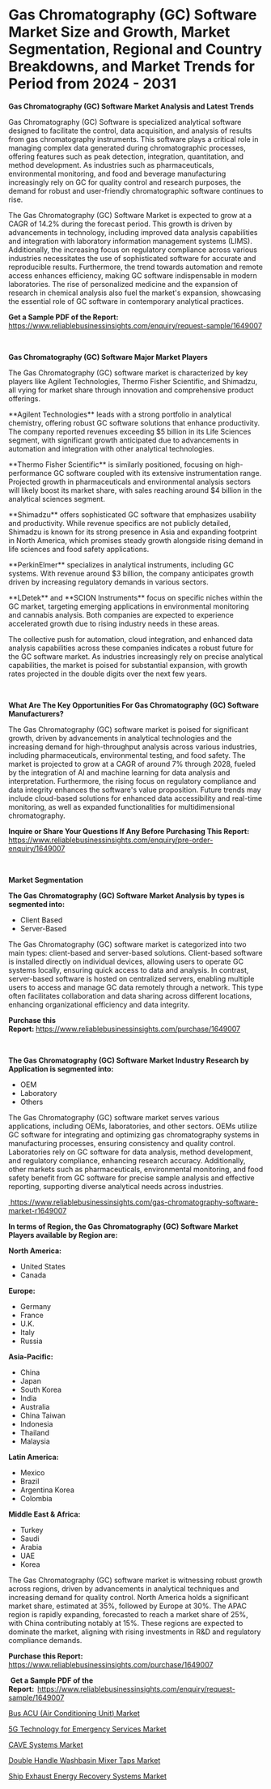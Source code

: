 <p><h1>Gas Chromatography (GC) Software Market Size and Growth, Market Segmentation, Regional and Country Breakdowns, and Market Trends for Period from 2024 -  2031</h1></p><p><strong>Gas Chromatography (GC) Software Market Analysis and Latest Trends</strong></p>
<p><p>Gas Chromatography (GC) Software is specialized analytical software designed to facilitate the control, data acquisition, and analysis of results from gas chromatography instruments. This software plays a critical role in managing complex data generated during chromatographic processes, offering features such as peak detection, integration, quantitation, and method development. As industries such as pharmaceuticals, environmental monitoring, and food and beverage manufacturing increasingly rely on GC for quality control and research purposes, the demand for robust and user-friendly chromatographic software continues to rise.</p><p>The Gas Chromatography (GC) Software Market is expected to grow at a CAGR of 14.2% during the forecast period. This growth is driven by advancements in technology, including improved data analysis capabilities and integration with laboratory information management systems (LIMS). Additionally, the increasing focus on regulatory compliance across various industries necessitates the use of sophisticated software for accurate and reproducible results. Furthermore, the trend towards automation and remote access enhances efficiency, making GC software indispensable in modern laboratories. The rise of personalized medicine and the expansion of research in chemical analysis also fuel the market's expansion, showcasing the essential role of GC software in contemporary analytical practices.</p></p>
<p><strong>Get a Sample PDF of the Report:&nbsp;</strong> <a href="https://www.reliablebusinessinsights.com/enquiry/request-sample/1649007?utm_campaign=84&utm_medium=2&utm_source=Github&utm_content=ia&utm_term=29102024&utm_id=gas-chromatography-gc-software">https://www.reliablebusinessinsights.com/enquiry/request-sample/1649007</a></p>
<p>&nbsp;</p>
<p><strong>Gas Chromatography (GC) Software Major Market Players</strong></p>
<p><p>The Gas Chromatography (GC) software market is characterized by key players like Agilent Technologies, Thermo Fisher Scientific, and Shimadzu, all vying for market share through innovation and comprehensive product offerings. </p><p>**Agilent Technologies** leads with a strong portfolio in analytical chemistry, offering robust GC software solutions that enhance productivity. The company reported revenues exceeding $5 billion in its Life Sciences segment, with significant growth anticipated due to advancements in automation and integration with other analytical technologies.</p><p>**Thermo Fisher Scientific** is similarly positioned, focusing on high-performance GC software coupled with its extensive instrumentation range. Projected growth in pharmaceuticals and environmental analysis sectors will likely boost its market share, with sales reaching around $4 billion in the analytical sciences segment.</p><p>**Shimadzu** offers sophisticated GC software that emphasizes usability and productivity. While revenue specifics are not publicly detailed, Shimadzu is known for its strong presence in Asia and expanding footprint in North America, which promises steady growth alongside rising demand in life sciences and food safety applications.</p><p>**PerkinElmer** specializes in analytical instruments, including GC systems. With revenue around $3 billion, the company anticipates growth driven by increasing regulatory demands in various sectors.</p><p>**LDetek** and **SCION Instruments** focus on specific niches within the GC market, targeting emerging applications in environmental monitoring and cannabis analysis. Both companies are expected to experience accelerated growth due to rising industry needs in these areas.</p><p>The collective push for automation, cloud integration, and enhanced data analysis capabilities across these companies indicates a robust future for the GC software market. As industries increasingly rely on precise analytical capabilities, the market is poised for substantial expansion, with growth rates projected in the double digits over the next few years.</p></p>
<p>&nbsp;</p>
<p><strong>What Are The Key Opportunities For Gas Chromatography (GC) Software Manufacturers?</strong></p>
<p><p>The Gas Chromatography (GC) software market is poised for significant growth, driven by advancements in analytical technologies and the increasing demand for high-throughput analysis across various industries, including pharmaceuticals, environmental testing, and food safety. The market is projected to grow at a CAGR of around 7% through 2028, fueled by the integration of AI and machine learning for data analysis and interpretation. Furthermore, the rising focus on regulatory compliance and data integrity enhances the software's value proposition. Future trends may include cloud-based solutions for enhanced data accessibility and real-time monitoring, as well as expanded functionalities for multidimensional chromatography.</p></p>
<p><strong>Inquire or Share Your Questions If Any Before Purchasing This Report:</strong> <a href="https://www.reliablebusinessinsights.com/enquiry/pre-order-enquiry/1649007?utm_campaign=84&utm_medium=2&utm_source=Github&utm_content=ia&utm_term=29102024&utm_id=gas-chromatography-gc-software">https://www.reliablebusinessinsights.com/enquiry/pre-order-enquiry/1649007</a></p>
<p>&nbsp;</p>
<p><strong>Market Segmentation</strong></p>
<p><strong>The Gas Chromatography (GC) Software Market Analysis by types is segmented into:</strong></p>
<p><ul><li>Client Based</li><li>Server-Based</li></ul></p>
<p><p>The Gas Chromatography (GC) software market is categorized into two main types: client-based and server-based solutions. Client-based software is installed directly on individual devices, allowing users to operate GC systems locally, ensuring quick access to data and analysis. In contrast, server-based software is hosted on centralized servers, enabling multiple users to access and manage GC data remotely through a network. This type often facilitates collaboration and data sharing across different locations, enhancing organizational efficiency and data integrity.</p></p>
<p><strong>Purchase this Report:&nbsp;</strong><a href="https://www.reliablebusinessinsights.com/purchase/1649007?utm_campaign=84&utm_medium=2&utm_source=Github&utm_content=ia&utm_term=29102024&utm_id=gas-chromatography-gc-software">https://www.reliablebusinessinsights.com/purchase/1649007</a></p>
<p>&nbsp;</p>
<p><strong>The Gas Chromatography (GC) Software Market Industry Research by Application is segmented into:</strong></p>
<p><ul><li>OEM</li><li>Laboratory</li><li>Others</li></ul></p>
<p><p>The Gas Chromatography (GC) software market serves various applications, including OEMs, laboratories, and other sectors. OEMs utilize GC software for integrating and optimizing gas chromatography systems in manufacturing processes, ensuring consistency and quality control. Laboratories rely on GC software for data analysis, method development, and regulatory compliance, enhancing research accuracy. Additionally, other markets such as pharmaceuticals, environmental monitoring, and food safety benefit from GC software for precise sample analysis and effective reporting, supporting diverse analytical needs across industries.</p></p>
<p><a href="https://www.reliablebusinessinsights.com/gas-chromatography-software-market-r1649007?utm_campaign=84&utm_medium=2&utm_source=Github&utm_content=ia&utm_term=29102024&utm_id=gas-chromatography-gc-software">&nbsp;https://www.reliablebusinessinsights.com/gas-chromatography-software-market-r1649007</a></p>
<p><strong>In terms of Region, the Gas Chromatography (GC) Software Market Players available by Region are:</strong></p>
<p>
    <p> <strong> North America: </strong>
        <ul>
            <li>United States</li>
            <li>Canada</li>
        </ul>
        </p> 
    <p> <strong> Europe: </strong>
        <ul>
            <li>Germany</li>
            <li>France</li>
            <li>U.K.</li>
            <li>Italy</li>
            <li>Russia</li>
        </ul>
        </p> 
    <p> <strong> Asia-Pacific: </strong>
        <ul>
            <li>China</li>
            <li>Japan</li>
            <li>South Korea</li>
            <li>India</li>
            <li>Australia</li>
            <li>China Taiwan</li>
            <li>Indonesia</li>
            <li>Thailand</li>
            <li>Malaysia</li>
        </ul>
        </p> 
    <p> <strong> Latin America: </strong>
        <ul>
            <li>Mexico</li>
            <li>Brazil</li>
            <li>Argentina Korea</li>
            <li>Colombia</li>
        </ul>
        </p> 
    <p> <strong> Middle East & Africa: </strong>
        <ul>
            <li>Turkey</li>
            <li>Saudi</li>
            <li>Arabia</li>
            <li>UAE</li>
            <li>Korea</li>
        </ul>
    </p>
    </p>
<p><p>The Gas Chromatography (GC) software market is witnessing robust growth across regions, driven by advancements in analytical techniques and increasing demand for quality control. North America holds a significant market share, estimated at 35%, followed by Europe at 30%. The APAC region is rapidly expanding, forecasted to reach a market share of 25%, with China contributing notably at 15%. These regions are expected to dominate the market, aligning with rising investments in R&D and regulatory compliance demands.</p></p>
<p><strong>Purchase this Report: </strong><a href="https://www.reliablebusinessinsights.com/purchase/1649007?utm_campaign=84&utm_medium=2&utm_source=Github&utm_content=ia&utm_term=29102024&utm_id=gas-chromatography-gc-software">https://www.reliablebusinessinsights.com/purchase/1649007</a></p>
<p>&nbsp;<strong>Get a Sample PDF of the Report:&nbsp;&nbsp;</strong><a href="https://www.reliablebusinessinsights.com/enquiry/request-sample/1649007?utm_campaign=84&utm_medium=2&utm_source=Github&utm_content=ia&utm_term=29102024&utm_id=gas-chromatography-gc-software">https://www.reliablebusinessinsights.com/enquiry/request-sample/1649007</a></p>
<p><strong></strong></p>
<p><p><a href="https://issuu.com/reportprime-2/docs/bus-acu-air-conditioning-unit-marke_057529176b9f2c?utm_campaign=84&utm_medium=2&utm_source=Github&utm_content=ia&utm_term=29102024&utm_id=gas-chromatography-gc-software">Bus ACU (Air Conditioning Unit) Market</a></p><p><a href="https://github.com/akrenkthongy/Market-Research-Report-List-1/blob/main/5g-technology-for-emergency-services-market.md?utm_campaign=84&utm_medium=2&utm_source=Github&utm_content=ia&utm_term=29102024&utm_id=gas-chromatography-gc-software">5G Technology for Emergency Services Market</a></p><p><a href="https://www.linkedin.com/pulse/cave-systems-market-forecasts-trends-impact-analysis-2024-2031-lb1bf?utm_campaign=84&utm_medium=2&utm_source=Github&utm_content=ia&utm_term=29102024&utm_id=gas-chromatography-gc-software">CAVE Systems Market</a></p><p><a href="https://github.com/MegiDuro586/Market-Research-Report-List-1/blob/main/double-handle-washbasin-mixer-taps-market.md?utm_campaign=84&utm_medium=2&utm_source=Github&utm_content=ia&utm_term=29102024&utm_id=gas-chromatography-gc-software">Double Handle Washbasin Mixer Taps Market</a></p><p><a href="https://issuu.com/reportprime-2/docs/ship-exhaust-energy-recovery-system_f378de9036d4fd?utm_campaign=84&utm_medium=2&utm_source=Github&utm_content=ia&utm_term=29102024&utm_id=gas-chromatography-gc-software">Ship Exhaust Energy Recovery Systems Market</a></p></p>